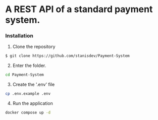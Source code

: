 # A REST API of a standard payment system.

### Installation
1. Clone the repository
```sh
$ git clone https://github.com/stanisdev/Payment-System
```
2. Enter the folder.
```sh
cd Payment-System
```
3. Create the '.env' file
```sh
cp .env.example .env
```

4. Run the application
```sh
docker compose up -d
```

